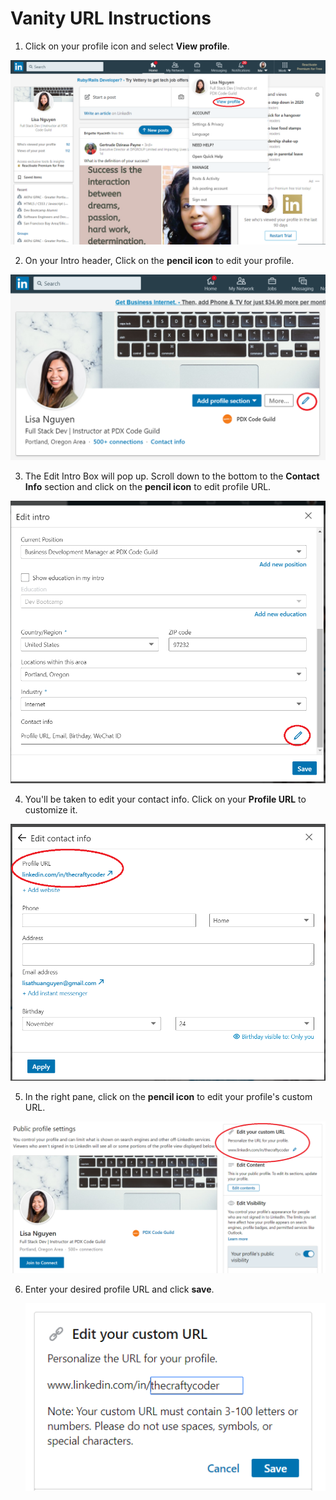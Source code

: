 # Vanity URL Instructions

1. Click on your profile icon and select **View profile**.

  ![](../resources/linkedin/vanity_url1.PNG)

2. On your Intro header, Click on the **pencil icon** to edit your profile.

  ![](../resources/linkedin/vanity_url2.PNG)

3. The Edit Intro Box will pop up. Scroll down to the bottom to the **Contact Info** section and click on the **pencil icon** to edit profile URL.

  ![](../resources/linkedin/vanity_url3.PNG)

4. You'll be taken to edit your contact info. Click on your **Profile URL** to customize it.

  ![](../resources/linkedin/vanity_url4.PNG)

5. In the right pane, click on the **pencil icon** to edit your profile's custom URL.

  ![](../resources/linkedin/vanity_url5.PNG)

6. Enter your desired profile URL and click **save**.

    ![](../resources/linkedin/vanity_url6.PNG)
